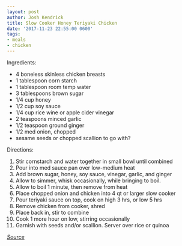 ```yaml
---
layout: post
author: Josh Kendrick
title: Slow Cooker Honey Teriyaki Chicken
date: '2017-11-23 22:55:00 0600'
tags:
- meals
- chicken
---
```


Ingredients:
* 4 boneless skinless chicken breasts
* 1 tablespoon corn starch
* 1 tablespoon room temp water
* 3 tablespoons brown sugar
* 1/4 cup honey
* 1/2 cup soy sauce
* 1/4 cup rice wine or apple cider vinegar
* 2 teaspoons minced garlic
* 1/2 teaspoon ground ginger
* 1/2 med onion, chopped
* sesame seeds or chopped scallion to go with?

Directions:
1. Stir cornstarch and water together in small bowl until combined
2. Pour into med sauce pan over low-medium heat
3. Add brown sugar, honey, soy sauce, vinegar, garlic, and ginger
4. Allow to simmer, whisk occasionally, while bringing to boil.
5. Allow to boil 1 minute, then remove from heat
6. Place chopped onion and chicken into 4 qt or larger slow cooker
7. Pour teriyaki sauce on top, cook on high 3 hrs, or low 5 hrs
8. Remove chicken from cooker, shred
9. Place back in, stir to combine
10. Cook 1 more hour on low, stirring occasionally
11. Garnish with seeds and/or scallion. Server over rice or quinoa

*[Source](https://sallysbakingaddiction.com/2017/10/06/slow-cooker-honey-teriyaki-chicken/)*